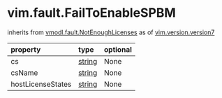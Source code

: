 vim.fault.FailToEnableSPBM
==========================
inherits from [vmodl.fault.NotEnoughLicenses](docs/vmodl.fault.NotEnoughLicenses.md)
as of [vim.version.version7](docs/vim.version.md)

| property | type | optional |
|:---------|:-----|:---------|
| cs | [string](string.md "string") | None |
| csName | [string](string.md "string") | None |
| hostLicenseStates | [string](string.md "string") | None |

